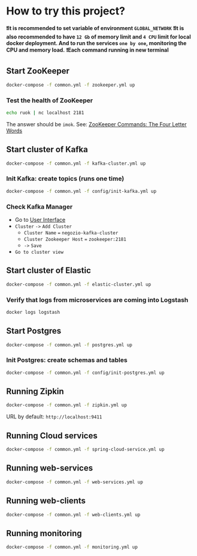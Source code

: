 # How to try this project?

**❗It is recommended to set variable of environment `GLOBAL_NETWORK`**
**❗It is also recommended to have `12 Gb` of memory limit and `4 CPU` limit for local docker deployment. And to run the
services `one by one`, monitoring the CPU and memory load.**
**❗Each command running in new terminal**


## Start ZooKeeper

```sh
docker-compose -f common.yml -f zookeeper.yml up
```

### Test the health of ZooKeeper

```sh
echo ruok | nc localhost 2181
```

The answer should be `imok`.
See: [ZooKeeper Commands: The Four Letter Words](https://zookeeper.apache.org/doc/r3.1.2/zookeeperAdmin.html#sc_zkCommands)


## Start cluster of Kafka

```sh
docker-compose -f common.yml -f kafka-cluster.yml up
```

### Init Kafka: create topics (runs one time)

```sh
docker-compose -f common.yml -f config/init-kafka.yml up
```

### Check Kafka Manager

- Go to [User Interface](http://localhost:9000/)
- `Cluster` `->` `Add Cluster`
    - `Cluster Name` `=` `negozio-kafka-cluster`
    - `Cluster Zookeeper Host` `=` `zookeeper:2181`
    - `->` `Save`
- `Go to cluster view`


## Start cluster of Elastic

```sh
docker-compose -f common.yml -f elastic-cluster.yml up
```

### Verify that logs from microservices are coming into Logstash

```sh
docker logs logstash
```


## Start Postgres

```sh
docker-compose -f common.yml -f postgres.yml up
```

### Init Postgres: create schemas and tables

```sh
docker-compose -f common.yml -f config/init-postgres.yml up
```


## Running Zipkin

```sh
docker-compose -f common.yml -f zipkin.yml up
```

URL by default: `http://localhost:9411`


## Running Cloud services

```sh
docker-compose -f common.yml -f spring-cloud-service.yml up
```


## Running web-services

```sh
docker-compose -f common.yml -f web-services.yml up
```


## Running web-clients

```sh
docker-compose -f common.yml -f web-clients.yml up
```


## Running monitoring

```sh
docker-compose -f common.yml -f monitoring.yml up
```
